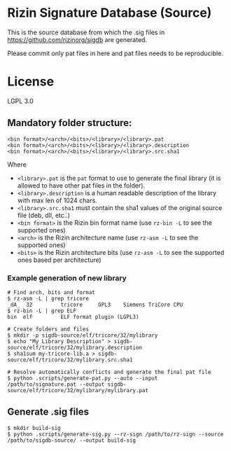 # Rizin Signature Database (Source)

This is the source database from which the .sig files in https://github.com/rizinorg/sigdb are generated.

Please commit only pat files in here and pat files needs to be reproducible.

# License

LGPL 3.0

## Mandatory folder structure:
```
<bin format>/<arch>/<bits>/<library>/<library>.pat
<bin format>/<arch>/<bits>/<library>/<library>.description
<bin format>/<arch>/<bits>/<library>/<library>.src.sha1
```

Where

- `<library>.pat` is the `pat` format to use to generate the final library (it is allowed to have other pat files in the folder).
- `<library>.description` is a human readable description of the library with max len of 1024 chars.
- `<library>.src.sha1` must contain the sha1 values of the original source file (deb, dll, etc..)
- `<bin format>` is the Rizin bin format name (use `rz-bin -L` to see the supported ones)
- `<arch>` is the Rizin architecture name (use `rz-asm -L` to see the supported ones)
- `<bits>` is the Rizin architecture bits (use `rz-asm -L` to see the supported ones based per architecture)


### Example generation of new library

```
# Find arch, bits and format
$ rz-asm -L | grep tricore
_dA_  32         tricore     GPL3    Siemens TriCore CPU
$ rz-bin -L | grep ELF
bin  elf         ELF format plugin (LGPL3)  

# Create folders and files
$ mkdir -p sigdb-source/elf/tricore/32/mylibrary
$ echo "My Library Description" > sigdb-source/elf/tricore/32/mylibrary.description
$ sha1sum my-tricore-lib.a > sigdb-source/elf/tricore/32/mylibrary.src.sha1

# Resolve automatically conflicts and generate the final pat file
$ python .scripts/generate-pat.py --auto --input /path/to/signature.pat --output sigdb-source/elf/tricore/32/mylibrary/mylibrary.pat
```

## Generate .sig files

```
$ mkdir build-sig
$ python .scripts/generate-sig.py --rz-sign /path/to/rz-sign --source /path/to/sigdb-source/ --output build-sig
```
